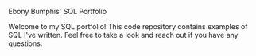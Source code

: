 Ebony Bumphis' SQL Portfolio

Welcome to my SQL portfolio! This code repository contains examples of SQL I've written. Feel free to take a look and reach out if you have any questions.
